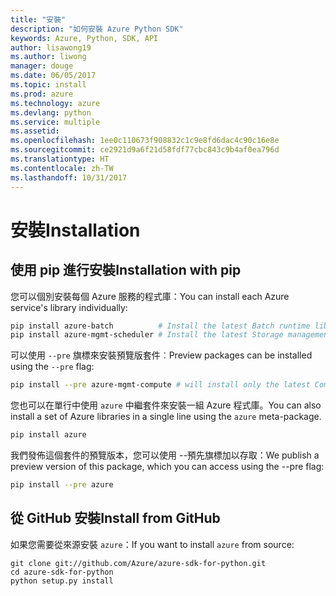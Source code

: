 ```yaml
---
title: "安裝"
description: "如何安裝 Azure Python SDK"
keywords: Azure, Python, SDK, API
author: lisawong19
ms.author: liwong
manager: douge
ms.date: 06/05/2017
ms.topic: install
ms.prod: azure
ms.technology: azure
ms.devlang: python
ms.service: multiple
ms.assetid: 
ms.openlocfilehash: 1ee0c110673f908832c1c9e8fd6dac4c90c16e8e
ms.sourcegitcommit: ce2921d9a6f21d58fdf77cbc843c9b4af0ea796d
ms.translationtype: HT
ms.contentlocale: zh-TW
ms.lasthandoff: 10/31/2017
---
```

# <a name="installation"></a><span data-ttu-id="7cb7c-104">安裝</span><span class="sxs-lookup"><span data-stu-id="7cb7c-104">Installation</span></span>

## <a name="installation-with-pip"></a><span data-ttu-id="7cb7c-105">使用 pip 進行安裝</span><span class="sxs-lookup"><span data-stu-id="7cb7c-105">Installation with pip</span></span>

<span data-ttu-id="7cb7c-106">您可以個別安裝每個 Azure 服務的程式庫：</span><span class="sxs-lookup"><span data-stu-id="7cb7c-106">You can install each Azure service's library individually:</span></span>

```bash
pip install azure-batch          # Install the latest Batch runtime library
pip install azure-mgmt-scheduler # Install the latest Storage management library
```

<span data-ttu-id="7cb7c-107">可以使用 `--pre` 旗標來安裝預覽版套件︰</span><span class="sxs-lookup"><span data-stu-id="7cb7c-107">Preview packages can be installed using the `--pre` flag:</span></span>

```bash
pip install --pre azure-mgmt-compute # will install only the latest Compute Management library
```

<span data-ttu-id="7cb7c-108">您也可以在單行中使用 `azure` 中繼套件來安裝一組 Azure 程式庫。</span><span class="sxs-lookup"><span data-stu-id="7cb7c-108">You can also install a set of Azure libraries in a single line using the `azure` meta-package.</span></span>

```bash
pip install azure
```

<span data-ttu-id="7cb7c-109">我們發佈這個套件的預覽版本，您可以使用 --預先旗標加以存取：</span><span class="sxs-lookup"><span data-stu-id="7cb7c-109">We publish a preview version of this package, which you can access using the --pre flag:</span></span>

```bash
pip install --pre azure
```

## <a name="install-from-github"></a><span data-ttu-id="7cb7c-110">從 GitHub 安裝</span><span class="sxs-lookup"><span data-stu-id="7cb7c-110">Install from GitHub</span></span>

<span data-ttu-id="7cb7c-111">如果您需要從來源安裝 `azure`：</span><span class="sxs-lookup"><span data-stu-id="7cb7c-111">If you want to install `azure` from source:</span></span>

    git clone git://github.com/Azure/azure-sdk-for-python.git
    cd azure-sdk-for-python
    python setup.py install
